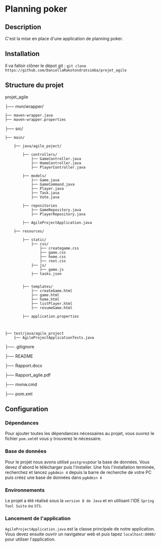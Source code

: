 
# Planning poker

## Description

C'est la mise en place d'une application de planning poker.

## Installation

Il va falloir clôner le dépot git : `git clone https://github.com/DaniellaRakotondratsimba/projet_agile`


## Structure du projet
projet_agile

├── mvn/wrapper/

    ├── maven-wrapper.java
    ├── maven-wrapper.properties

├── src/

    ├── main/
    
        ├── java/agile_poject/
            
            ├── controllers/
                ├── GameController.java  
                ├── HomeController.java
                ├── PlayerController.java

            ├── models/
                ├── Game.java    
                ├── GameCommand.java  
                ├── Player.java
                ├── Task.java  
                ├── Vote.java
                
            ├── repositories
                ├── GameRepository.java    
                ├── PlayerRepository.java 
            
            ├── AgileProjectApplication.java
        
        ├── resources/
            
            ├── static/
                ├── css/   
                    ├── creategame.css
                    ├── game.css
                    ├── home.css
                    ├── root.css
                ├── js/ 
                    ├── game.js
                ├── tasks.json
            
            
            ├── templates/
                ├── createGame.html  
                ├── game.html
                ├── home.html
                ├── listPlayer.html
                ├── resumeGame.html
            
            ├── application.properties


    
    ├── test/java/agile_project
        ├── AgileProjectApplicationTests.java

├── .gitignore

├── README

├── Rapport.docx

├── Rapport_agile.pdf


├── mvnw.cmd

├── pom.xml



## Configuration
### Dépendances
Pour ajouter toutes les dépendances nécessaires au projet, vous ouvrez le fichier `pom.xml`et vous y trouverez le nécessaire.
### Base de données
Pour le projet nous avons utilisé `postgres`pour la base de données. Vous devez d'abord le télécharger puis l'installer. Une fois l'installation terminée, recherchez et lancez `pgAdmin 4` depuis la barre de recherche de votre PC puis créez une base de données dans `pgAdmin 4`
### Environnements
Le projet a été réalisé sous la `version 8 de Java` et en utilisant l'IDE `Spring Tool Suite` ou `STS`.
### Lancement de l'application
`AgileProjectApplication.java` est la classe principale de notre application. Vous devez ensuite ouvrir un navigateur web et puis tapez `localhost:8080/` pour utiliser l'application.
